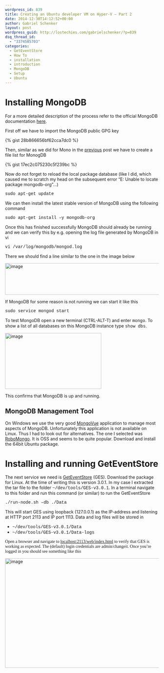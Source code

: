 ```yaml
---
wordpress_id: 839
title: Creating an Ubuntu developer VM on Hyper-V – Part 2
date: 2014-12-30T14:12:52+00:00
author: Gabriel Schenker
layout: post
wordpress_guid: http://lostechies.com/gabrielschenker/?p=839
dsq_thread_id:
  - "3374585703"
categories:
  - GetEventStore
  - How To
  - installation
  - introduction
  - MongoDB
  - Setup
  - Ubuntu
---
```

# Installing MongoDB

For a more detailed description of the process refer to the official MongoDB documentation [here](http://docs.mongodb.org/manual/tutorial/install-mongodb-on-ubuntu/).

First off we have to import the MongoDB public GPG key

{% gist 28b866656bf62cca7dc0 %}

Then, similar as we did for Mono in the [previous](https://lostechies.com/gabrielschenker/2014/12/29/creating-an-ubuntu-developer-vm-on-hyper-v/) post we have to create a file list for MonogDB

{% gist 17ec2c075230c5f239bc %}

Now do not forget to reload the local package database (like I did, which caused me to scratch my head on the subsequent error “E: Unable to locate package mongodb-org”…)

<font face="courier new">sudo apt-get update</font>

We can then install the latest stable version of MongoDB using the following command

<font face="courier new">sudo apt-get install –y mongodb-org</font>

Once this has finished successfully MongoDB should already be running and we can verify this by e.g. opening the log file generated by MongoDB in vi

<font face="courier new">vi /var/log/mongodb/mongod.log</font>

There we should find a line similar to the one in the image below

[<img style="border-top: 0px;border-right: 0px;border-bottom: 0px;border-left: 0px" border="0" alt="image" src="https://lostechies.com/content/gabrielschenker/uploads/2014/12/image_thumb3.png" width="609" height="103" />](https://lostechies.com/content/gabrielschenker/uploads/2014/12/image3.png)

If MongoDB for some reason is not running we can start it like this

<font face="courier new">sudo service mongod start</font>

To test MongoDB open a new terminal (CTRL-ALT-T) and enter <font face="courier new">mongo</font>. To show a list of all databases on this MongoDB instance type <font face="courier new">show dbs</font>.

[<img style="border-top: 0px;border-right: 0px;border-bottom: 0px;border-left: 0px" border="0" alt="image" src="https://lostechies.com/content/gabrielschenker/uploads/2014/12/image_thumb4.png" width="315" height="182" />](https://lostechies.com/content/gabrielschenker/uploads/2014/12/image4.png) 

This confirms that MongoDB is up and running.

## MongoDB Management Tool

On Windows we use the very good [MongoVue](http://www.mongovue.com/) application to manage most aspects of MongoDB. Unfortunately this application is not available on Linux. Thus I had to look out for alternatives. The one I selected was [RoboMongo](http://www.robomongo.org/). It is OSS and seems to be quite popular. Download and install the 64bit Ubuntu package.

# Installing and running GetEventStore

The next service we need is [GetEventStore](http://geteventstore.com/) (GES). Download the package for Linux. At the time of writing this is version 3.0.1. In my case I extracted the tar file to the folder <font face="courier new">~/dev/tools/GES-v3.0.1</font>. In a terminal navigate to this folder and run this command (or similar) to run the GetEventStore

<font face="courier new">./run-node.sh &#8211;db ./Data</font>

This will start GES using loopback (127.0.0.1) as the IP-address and listening at HTTP port 2113 and IP port 1113. Data and log files will be stored in 

  * <font face="courier new">~/dev/tools/GES-v3.0.1</font><font face="courier new">/Data</font>
  * <font face="courier new">~/dev/tools/GES-v3.0.1</font><font face="courier new">/Data-logs</font>

<font face="Ge">Open a browser and navigate to <a href="2113/web/index.html">localhost:2113/web/index.html</a> to verify that GES is working as expected. The (default) login credentials are admin/changeit. Once you’re logged in you should see something like this</font>

[<img style="border-top: 0px;border-right: 0px;border-bottom: 0px;border-left: 0px" border="0" alt="image" src="https://lostechies.com/content/gabrielschenker/uploads/2014/12/image_thumb5.png" width="609" height="357" />](https://lostechies.com/content/gabrielschenker/uploads/2014/12/image5.png)